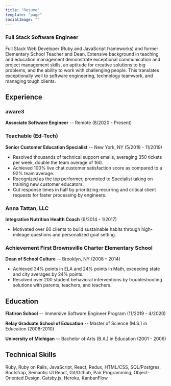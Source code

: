 ```yaml
---
title: "Resume"
template: "page"
socialImage: ""
---
```


### Full Stack Software Engineer
Full Stack Web Developer (Ruby and JavaScript frameworks) and former Elementary School Teacher and Dean. Extensive background in teaching and education management demonstrate exceptional communication and project management skills, an aptitude for creative solutions to big problems, and the ability to work with challenging people. This translates exceptionally well to software engineering, technology teamwork, and managing tough clients.

## Experience

### aware3
**Associate Software Engineer** -- Remote (8/2020 - Present)


### Teachable (Ed-Tech)  
**Senior Customer Education Specialist** -- New York, NY (5/2018 - 11/2019)       

+ Resolved thousands of technical support emails, averaging 350 tickets per week, double the team average of 160.
+ Achieved 100% live chat customer satisfaction score as compared to a 92% team average.
+ Recognized as the top performer, promoted to Specialist taking on training new customer educators.
+ Cut response times in half by prioritizing recurring and critical client requests for faster processing by engineers.

### Anna Tattan, LLC
**Integrative Nutrition Health Coach** (6/2014 - 1/2017)

+ Motivated over 60 clients to build sustainable habits through high-mileage questions and personalized goal setting.

### Achievement First Brownsville Charter Elementary School	    
**Dean of School Culture** -- Brooklyn, NY (2008 – 2014)

+ Achieved 34% points in ELA and 24% points in Math, exceeding state and city averages by 24% points.
+ Resolved over 200 student behavioral interventions by troubleshooting solutions with parents, teachers, and teachers.

## Education
**Flatiron School** -- Immersive Software Engineer Program (11/2019 - 4/2020)

**Relay Graduate School of Education** -- Master of Science (M.S.) in Education (2008-2010)

**University of Michigan** -- Bachelor of Arts (B.A.) in Education (2001 - 2006)

## Technical Skills
Ruby, Ruby on Rails, JavaScript, React, Redux, HTML/CSS, SQL/Postgres, Bootstrap, Semantic UI React, Git/Github, Pair Programming, Object-Oriented Design, Gatsby.js, Heroku, KanbanFlow